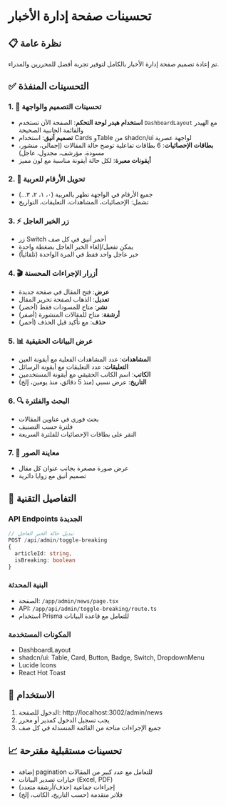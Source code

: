 # تحسينات صفحة إدارة الأخبار

## 📋 نظرة عامة
تم إعادة تصميم صفحة إدارة الأخبار بالكامل لتوفير تجربة أفضل للمحررين والمدراء.

## ✅ التحسينات المنفذة

### 1. 🎨 تحسينات التصميم والواجهة
- **استخدام هيدر لوحة التحكم**: الصفحة الآن تستخدم `DashboardLayout` مع الهيدر والقائمة الجانبية الصحيحة
- **تصميم أنيق**: استخدام Cards وTable من shadcn/ui لواجهة عصرية
- **بطاقات الإحصائيات**: 6 بطاقات تفاعلية توضح حالة المقالات (إجمالي، منشور، مسودة، مؤرشف، مجدول، عاجل)
- **أيقونات معبرة**: لكل حالة أيقونة مناسبة مع لون مميز

### 2. 🔢 تحويل الأرقام للعربية
- جميع الأرقام في الواجهة تظهر بالعربية (٠، ١، ٢، ٣...)
- تشمل: الإحصائيات، المشاهدات، التعليقات، التواريخ

### 3. ⚡ زر الخبر العاجل
- زر Switch أحمر أنيق في كل صف
- يمكن تفعيل/إلغاء الخبر العاجل بضغطة واحدة
- خبر عاجل واحد فقط في المرة الواحدة (تلقائياً)

### 4. 🎬 أزرار الإجراءات المحسنة
- **عرض**: فتح المقال في صفحة جديدة
- **تعديل**: الذهاب لصفحة تحرير المقال
- **نشر**: متاح للمسودات فقط (أخضر)
- **أرشفة**: متاح للمقالات المنشورة (أصفر)
- **حذف**: مع تأكيد قبل الحذف (أحمر)

### 5. 📊 عرض البيانات الحقيقية
- **المشاهدات**: عدد المشاهدات الفعلية مع أيقونة العين
- **التعليقات**: عدد التعليقات مع أيقونة الرسائل
- **الكاتب**: اسم الكاتب الحقيقي مع أيقونة المستخدمين
- **التاريخ**: عرض نسبي (منذ 5 دقائق، منذ يومين، إلخ)

### 6. 🔍 البحث والفلترة
- بحث فوري في عناوين المقالات
- فلترة حسب التصنيف
- النقر على بطاقات الإحصائيات للفلترة السريعة

### 7. 📸 معاينة الصور
- عرض صورة مصغرة بجانب عنوان كل مقال
- تصميم أنيق مع زوايا دائرية

## 🔧 التفاصيل التقنية

### API Endpoints الجديدة
```typescript
// تبديل حالة الخبر العاجل
POST /api/admin/toggle-breaking
{
  articleId: string,
  isBreaking: boolean
}
```

### البنية المحدثة
- الصفحة: `/app/admin/news/page.tsx`
- API: `/app/api/admin/toggle-breaking/route.ts`
- استخدام Prisma للتعامل مع قاعدة البيانات

### المكونات المستخدمة
- DashboardLayout
- shadcn/ui: Table, Card, Button, Badge, Switch, DropdownMenu
- Lucide Icons
- React Hot Toast

## 🚀 الاستخدام

1. الدخول للصفحة: http://localhost:3002/admin/news
2. يجب تسجيل الدخول كمدير أو محرر
3. جميع الإجراءات متاحة من القائمة المنسدلة في كل صف

## 📈 تحسينات مستقبلية مقترحة
- إضافة pagination للتعامل مع عدد كبير من المقالات
- خيارات تصدير البيانات (Excel, PDF)
- إجراءات جماعية (حذف/أرشفة متعدد)
- فلاتر متقدمة (حسب التاريخ، الكاتب، إلخ) 